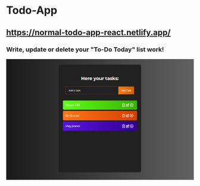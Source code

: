 # Todo-App
## https://normal-todo-app-react.netlify.app/
### Write, update or delete your "To-Do Today" list work!

![ToDo-App Capture](./src/assets/images/todo.png)